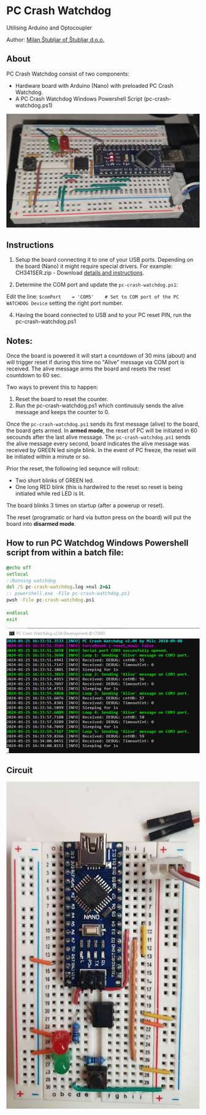 # PC Crash Watchdog
Utilising Arduino and Optocoupler

Author: [Milan Štubljar of Štubljar d.o.o.](milan@stubljar.com)

## About
PC Crash Watchdog consist of two components:
- Hardware board with Arduino (Nano) with preloaded PC Crash Watchdog.
- A PC Crash Watchdog Windows Powershell Script (pc-crash-watchdog.ps1)

![PC Crash Watchdog - Board.png](img%2FPC%20Crash%20Watchdog%20-%20Board.png)

## Instructions
1. Setup the board connecting it to one of your USB ports. Depending on the board (Nano) it might require special drivers. For example: CH341SER.zip - Download [details and instructions](https://learn.sparkfun.com/tutorials/how-to-install-ch340-drivers/windows-710).

3. Determine the COM port and update the ```pc-crash-watchdog.ps1```:

Edit the line: ```$comPort    = 'COM5'    # Set to COM port of the PC WATCHDOG Device```
setting the right port number.

4. Having the board connected to USB and to your PC reset PIN, run the pc-crash-watchdog.ps1

## Notes:
Once the board is powered it will start a countdown of 30 mins (about) and will trigger 
reset if during this time no "Alive" message via COM port is received. The alive message
arms the board and resets the reset countdown to 60 sec.

Two ways to prevent this to happen:
1. Reset the board to reset the counter.
2. Run the pc-crash-watchdog.ps1 which continusuly sends the alive message and keeps the counter to 0.

Once the ```pc-crash-watchdog.ps1``` sends its first message (alive) to the board, the board
gets armed. In **armed mode**, the reset of PC will be initiated in 60 secounds after the last
alive message. The ```pc-crash-watchdog.ps1``` sends the alive message every second, board indicates 
the alive message was received by GREEN led single blink.
In the event of PC freeze, the reset will be initiated within a minute or so.

Prior the reset, the following led sequnce will rollout:
- Two short blinks of GREEN led.
- One long RED blink (this is hardwired to the reset so reset is being initiated while red LED is lit.

The board blinks 3 times on startup (after a powerup or reset). 

The reset (programatic or hard via button press on the board) will put the board into **disarmed mode**.

## How to run PC Watchdog Windows Powershell script from within a batch file:
```cmd
@echo off
setlocal
::Running watchdog
del /S pc-crash-watchdog.log >nul 2>&1
:: powershell.exe -File pc-crash-watchdog.ps1
pwsh -File pc-crash-watchdog.ps1

endlocal
exit
```
![PC Crash Watchdog v2.04 Development Screen.png](img%2FPC%20Crash%20Watchdog%20v2.04%20Development%20Screen.png)

## Circuit
![PC-Crash- Watchdog-Circuit.jpg](img%2FPC-Crash-%20Watchdog-Circuit.jpg)
